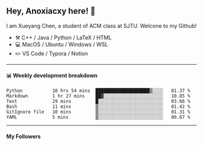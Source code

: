 <!--
**Anoxiacxy/Anoxiacxy** is a ✨ _special_ ✨ repository because its `README.md` (this file) appears on your GitHub profile.

Here are some ideas to get you started:

- 🔭 I’m currently working on ...
- 🌱 I’m currently learning ...
- 👯 I’m looking to collaborate on ...
- 🤔 I’m looking for help with ...
- 💬 Ask me about ...
- 📫 How to reach me: ...
- 😄 Pronouns: ...
- ⚡ Fun fact: ...
-->

## Hey, Anoxiacxy here! :wave:

I am Xueyang Chen, a student of ACM class at SJTU. Welcone to my Github!

-   :hammer_and_pick: C++ / Java / Python / LaTeX / HTML
-   :computer: MacOS / Ubuntu / Windows / WSL
-   :pencil2: VS Code / Typora / Notion



<!--
#### :sparkles: My followers
-->

<!--START_SECTION:top-followers-->
<!--END_SECTION:top-followers-->

---

#### :bar_chart: Weekly development breakdown

<!--START_SECTION:waka-->

```text
Python           10 hrs 54 mins  ████████████████████▒░░░░   81.37 %
Markdown         1 hr 27 mins    ██▓░░░░░░░░░░░░░░░░░░░░░░   10.85 %
Text             29 mins         █░░░░░░░░░░░░░░░░░░░░░░░░   03.66 %
Bash             11 mins         ▒░░░░░░░░░░░░░░░░░░░░░░░░   01.42 %
GitIgnore file   10 mins         ▒░░░░░░░░░░░░░░░░░░░░░░░░   01.31 %
YAML             5 mins          ▒░░░░░░░░░░░░░░░░░░░░░░░░   00.67 %
```

<!--END_SECTION:waka-->

---

#### My Followers
<!--START_SECTION:top-followers-->
<!--END_SECTION:top-followers-->
